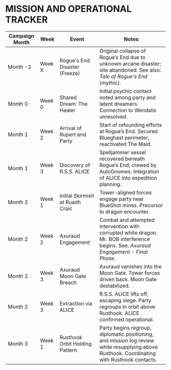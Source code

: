 # MISSION AND OPERATIONAL TRACKER

| Campaign Month | Week   | Event                           | Notes                                                                                                                                       |
| -------------- | ------ | ------------------------------- | ------------------------------------------------------------------------------------------------------------------------------------------- |
| Month -2       | Week X | Rogue's End Disaster (Freeze)   | Original collapse of Rogue’s End due to unknown arcane disaster; site abandoned. See also: *Tale of Rogue's End* (mythic).                  |
| Month 0        | Week 0 | Shared Dream: The Healer        | Initial psychic contact noted among party and latent dreamers. Connection to Wendalis unresolved.                                           |
| Month 1        | Week 2 | Arrival of Rupert and Party     | Start of refounding efforts at Rogue’s End. Secured Blueghast perimeter, reactivated The Maid.                                              |
| Month 1        | Week 3 | Discovery of R.S.S. ALICE       | Spelljammer vessel recovered beneath Rogue’s End; crewed by AutoGnomes. Integration of ALICE into expedition planning.                      |
| Month 2        | Week 1 | Initial Skirmish at Ruadh Craic | Tower-aligned forces engage party near BlueShot mines. Precursor to dragon encounter.                                                       |
| Month 2        | Week 2 | Axuraud Engagement              | Combat and attempted intervention with corrupted white dragon. Mr. BOB interference begins. See: *Axuraud Engagement - Final Phase*.        |
| Month 2        | Week 3 | Axuraud Moon Gate Breach        | Axuraud vanishes into the Moon Gate. Tower forces driven back. Moon Gate destabilized.                                                      |
| Month 2        | Week 3 | Extraction via ALICE            | R.S.S. ALICE lifts off, escaping siege. Party regroups in orbit above Rusthook. ALICE confirmed operational.                                |
| Month 3        | Week 1 | Rusthook Orbit Holding Pattern  | Party begins regroup, diplomatic positioning, and mission log review while resupplying above Rusthook. Coordinating with Rusthook contacts. |

